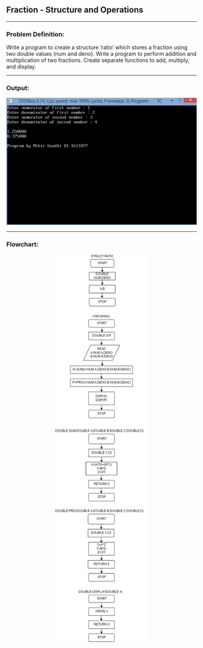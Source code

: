## Fraction - Structure and Operations

-----------------------------------------
### Problem Definition:
Write a program to create a structure ‘ratio’ which stores a fraction using two double values (num and deno). Write a program to perform addition and multiplication of two fractions. Create separate functions to add, multiply, and display.

------------------------------------------
### Output:
<p align="center">
    <img src="./output.png">
</p>

------------------------------------------
### Flowchart:

<p align="center">
 <img src="./flowchart.jpg" alt="Flowchart">
</p>
